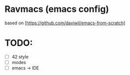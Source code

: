 # Ravmacs (emacs config)

based on [https://github.com/daviwil/emacs-from-scratch]

# TODO:

- [ ] 42 style
- [ ] modes
- [ ] emacs -> IDE
